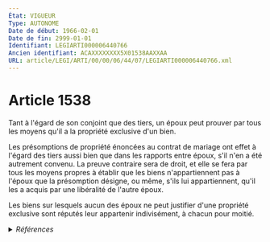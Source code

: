 ```yaml
---
État: VIGUEUR
Type: AUTONOME
Date de début: 1966-02-01
Date de fin: 2999-01-01
Identifiant: LEGIARTI000006440766
Ancien identifiant: ACAXXXXXXXX5X01538AAXXAA
URL: article/LEGI/ARTI/00/00/06/44/07/LEGIARTI000006440766.xml
---
```


<h1>Article 1538</h1>

Tant à l'égard de son conjoint que des tiers, un époux peut prouver par tous les
moyens qu'il a la propriété exclusive d'un bien.<br />

Les présomptions de propriété énoncées au contrat de mariage ont effet à l'égard
des tiers aussi bien que dans les rapports entre époux, s'il n'en a été
autrement convenu. La preuve contraire sera de droit, et elle se fera par tous
les moyens propres à établir que les biens n'appartiennent pas à l'époux que la
présomption désigne, ou même, s'ils lui appartiennent, qu'il les a acquis par
une libéralité de l'autre époux.<br />

Les biens sur lesquels aucun des époux ne peut justifier d'une propriété
exclusive sont réputés leur appartenir indivisément, à chacun pour moitié.


<details>
  <summary><em>Références</em></summary>

  <h2>Articles faisant référence à l'article</h2>
  
  <ul>
    <li>
      <a href="https://legal.tricoteuses.fr//redirection/LEGIARTI000006353316?vers=git&vers=legifrance">Code électoral - article LO135-1 AUTONOME MODIFIE, en vigueur du 1995-01-20 au 2011-04-20</a> CITATION source
    </li>
    <li>
      <a href="https://legal.tricoteuses.fr//redirection/LEGIARTI000023882648?vers=git&vers=legifrance">Code électoral - article LO135-1 AUTONOME MODIFIE, en vigueur du 2011-04-20 au 2013-12-20</a> CITATION source
    </li>
    <li>
      <a href="https://legal.tricoteuses.fr//redirection/LEGIARTI000006472836?vers=git&vers=legifrance">Loi n° 65-570 du 13 juillet 1965 portant réforme des régimes matrimoniaux - article 13 AUTONOME VIGUEUR, en vigueur depuis le 1966-02-01</a> CITATION source
    </li>
    <li>
      <a href="https://legal.tricoteuses.fr//redirection/LEGIARTI000006353315?vers=git&vers=legifrance">Code électoral - article LO135-1 AUTONOME MODIFIE, en vigueur du 1988-03-12 au 1995-01-20</a> CITATION source
    </li>
  </ul>
  
  <h2>Textes faisant référence à l'article</h2>
  
  <ul>
    <li>
      <a href="https://legal.tricoteuses.fr//redirection/JORFTEXT000000503950?vers=git&vers=legifrance">Loi n°65-570 du 13 juillet 1965 PORTANT REFORME DES REGIMES MATRIMONIAUX</a> CODIFICATION cible
    </li>
  </ul>
  
  <h2>Références faites par l'article</h2>
  
  <ul>
    <li>
      1965-07-13 CODIFICATION source <a href="https://legal.tricoteuses.fr//redirection/JORFTEXT000000503950?vers=git&vers=legifrance">Loi n°65-570 du 13 juillet 1965 PORTANT REFORME DES REGIMES MATRIMONIAUX</a>
    </li>
    <li>
      1965-07-13 CITATION cible <a href="https://legal.tricoteuses.fr//redirection/LEGIARTI000006472836?vers=git&vers=legifrance">Loi n° 65-570 du 13 juillet 1965 portant réforme des régimes matrimoniaux - article 13 AUTONOME VIGUEUR, en vigueur depuis le 1966-02-01</a>
    </li>
    <li>
      2999-01-01 CITATION cible <a href="https://legal.tricoteuses.fr//redirection/LEGIARTI000023882648?vers=git&vers=legifrance">Code électoral - article LO135-1 AUTONOME MODIFIE, en vigueur du 2011-04-20 au 2013-12-20</a>
    </li>
  </ul>
</details>
